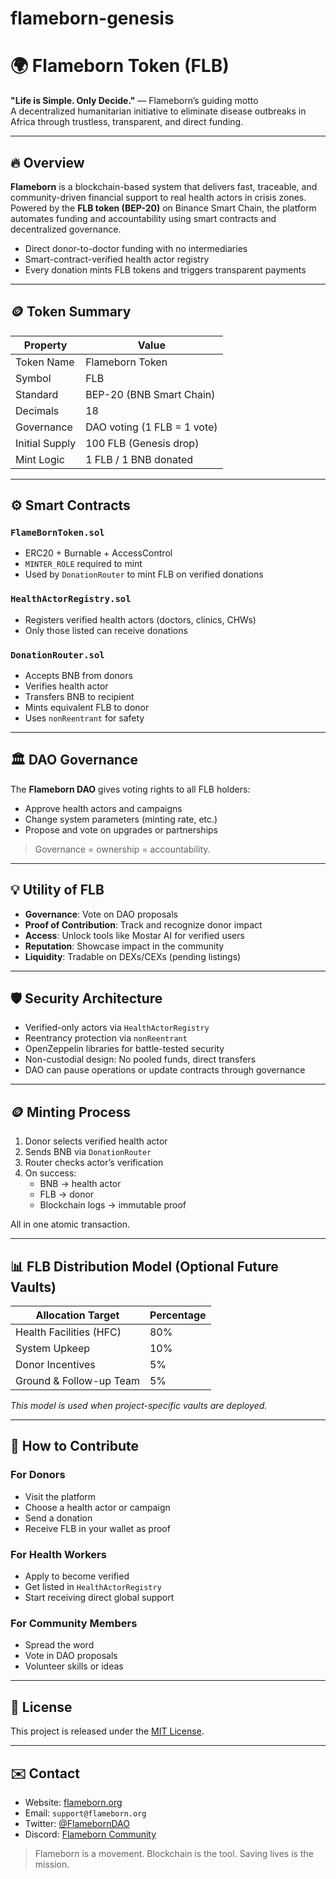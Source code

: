 # flameborn-genesis
# 🌍 Flameborn Token (FLB)

**"Life is Simple. Only Decide."** — Flameborn’s guiding motto  
A decentralized humanitarian initiative to eliminate disease outbreaks in Africa through trustless, transparent, and direct funding.

---

## 🔥 Overview

**Flameborn** is a blockchain-based system that delivers fast, traceable, and community-driven financial support to real health actors in crisis zones. Powered by the **FLB token (BEP-20)** on Binance Smart Chain, the platform automates funding and accountability using smart contracts and decentralized governance.

- Direct donor-to-doctor funding with no intermediaries
- Smart-contract-verified health actor registry
- Every donation mints FLB tokens and triggers transparent payments

---

## 🪙 Token Summary

| Property       | Value                     |
|----------------|---------------------------|
| Token Name     | Flameborn Token           |
| Symbol         | FLB                       |
| Standard       | BEP-20 (BNB Smart Chain)  |
| Decimals       | 18                        |
| Governance     | DAO voting (1 FLB = 1 vote) |
| Initial Supply | 100 FLB (Genesis drop)    |
| Mint Logic     | 1 FLB / 1 BNB donated     |

---

## ⚙️ Smart Contracts

### `FlameBornToken.sol`
- ERC20 + Burnable + AccessControl
- `MINTER_ROLE` required to mint
- Used by `DonationRouter` to mint FLB on verified donations

### `HealthActorRegistry.sol`
- Registers verified health actors (doctors, clinics, CHWs)
- Only those listed can receive donations

### `DonationRouter.sol`
- Accepts BNB from donors
- Verifies health actor
- Transfers BNB to recipient
- Mints equivalent FLB to donor
- Uses `nonReentrant` for safety

---

## 🏛 DAO Governance

The **Flameborn DAO** gives voting rights to all FLB holders:

- Approve health actors and campaigns
- Change system parameters (minting rate, etc.)
- Propose and vote on upgrades or partnerships

> Governance = ownership = accountability.

---

## 💡 Utility of FLB

- **Governance**: Vote on DAO proposals
- **Proof of Contribution**: Track and recognize donor impact
- **Access**: Unlock tools like Mostar AI for verified users
- **Reputation**: Showcase impact in the community
- **Liquidity**: Tradable on DEXs/CEXs (pending listings)

---

## 🛡 Security Architecture

- Verified-only actors via `HealthActorRegistry`
- Reentrancy protection via `nonReentrant`
- OpenZeppelin libraries for battle-tested security
- Non-custodial design: No pooled funds, direct transfers
- DAO can pause operations or update contracts through governance

---

## 🪙 Minting Process

1. Donor selects verified health actor
2. Sends BNB via `DonationRouter`
3. Router checks actor’s verification
4. On success:
   - BNB → health actor
   - FLB → donor
   - Blockchain logs → immutable proof

All in one atomic transaction.

---

## 📊 FLB Distribution Model (Optional Future Vaults)

| Allocation Target        | Percentage |
|--------------------------|------------|
| Health Facilities (HFC)  | 80%        |
| System Upkeep            | 10%        |
| Donor Incentives         | 5%         |
| Ground & Follow-up Team  | 5%         |

*This model is used when project-specific vaults are deployed.*

---

## 🙌 How to Contribute

### For Donors
- Visit the platform
- Choose a health actor or campaign
- Send a donation
- Receive FLB in your wallet as proof

### For Health Workers
- Apply to become verified
- Get listed in `HealthActorRegistry`
- Start receiving direct global support

### For Community Members
- Spread the word
- Vote in DAO proposals
- Volunteer skills or ideas

---

## 📜 License

This project is released under the [MIT License](LICENSE).

---

## ✉️ Contact

- Website: [flameborn.org](https://flameborn.org)
- Email: `support@flameborn.org`
- Twitter: [@FlamebornDAO](https://twitter.com/flameborndao)
- Discord: [Flameborn Community](https://discord.gg/flamecommunity)

> Flameborn is a movement. Blockchain is the tool. Saving lives is the mission.
